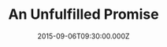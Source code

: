 ---
title: "An Unfulfilled Promise"
image: "https://i.imgur.com/MuLYIpM.jpg"
date: "2015-09-06T09:30:00.000Z"
video:
  type: "vimeo"
  id: 138475557
speaker:
  name: "Bart Wilkins"
  permalink: "bart-wilkins"
series: "abraham-a-journey-of-faith"
---